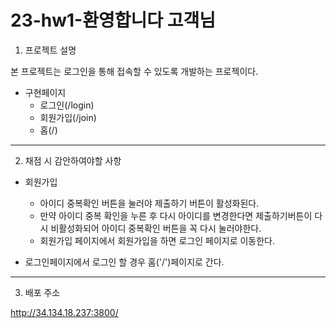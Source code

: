 
# 23-hw1-환영합니다 고객님

1. 프로젝트 설명

본 프로젝트는 로그인을 통해 접속할 수 있도록 개발하는 프로젝이다.

- 구현페이지
  - 로그인(/login)
  - 회원가입(/join)
  - 홈(/)
 
---
2. 채점 시 감안하여야할 사항

- 회원가입
  - 아이디 중복확인 버튼을 눌러야 제출하기 버튼이 활성화된다.
  - 만약 아이디 중복 확인을 누른 후 다시 아이디를 변경한다면 제출하기버튼이 다시 비활성화되어 아이디 중복확인 버튼을 꼭 다시 눌러야한다.
  - 회원가입 페이지에서 회원가입을 하면 로그인 페이지로 이동한다.

- 로그인페이지에서 로그인 할 경우 홈('/')페이지로 간다. 
   

---
3. 배포 주소

http://34.134.18.237:3800/

